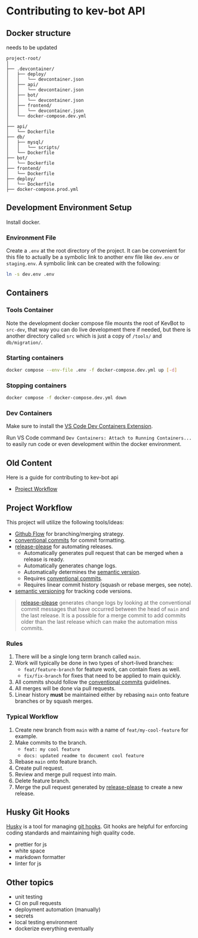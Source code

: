 # Contributing to kev-bot API

## Docker structure

needs to be updated

```text
project-root/
│
├── .devcontainer/
│   ├── deploy/
│   │   └── devcontainer.json
│   ├── api/
│   │   └── devcontainer.json
│   ├── bot/
│   │   └── devcontainer.json
│   ├── frontend/
│   │   └── devcontainer.json
│   └── docker-compose.dev.yml
│
├── api/
│   └── Dockerfile
├── db/
│   ├── mysql/
│   │   └── scripts/
│   └── Dockerfile
├── bot/
│   └── Dockerfile
├── frontend/
│   └── Dockerfile
├── deploy/
│   └── Dockerfile
├── docker-compose.prod.yml

```

## Development Environment Setup

Install docker.

### Environment File

Create a `.env` at the root directory of the project. It can be convenient for this file to actually be a symbolic link to another env file like `dev.env` or `staging.env`. A symbolic link can be created with the following:

```sh
ln -s dev.env .env
```

## Containers

### Tools Container

Note the development docker compose file mounts the root of KevBot to `src-dev`, that way you can do live development there if needed, but there is another directory called `src` which is just a copy of `/tools/` and `db/migration/`.

### Starting containers

```sh
docker compose --env-file .env -f docker-compose.dev.yml up [-d]
```

### Stopping containers

```sh
docker compose -f docker-compose.dev.yml down
```

### Dev Containers

Make sure to install the [VS Code Dev Containers Extension](https://code.visualstudio.com/docs/devcontainers/containers).

Run VS Code command `Dev Containers: Attach to Running Containers...` to easily run code or even development within the docker environment.

## Old Content

Here is a guide for contributing to kev-bot api

- [Project Workflow](#project-workflow)

## <a name="project-workflow"></a> Project Workflow

This project will utilize the following tools/ideas:

- [Github Flow][github-flow] for branching/merging strategy.
- [conventional commits][conventional-commits] for commit formatting.
- [release-please][release-please] for automating releases.
  - Automatically generates pull request that can be merged when a release is ready.
  - Automatically generates change logs.
  - Automatically determines the [semantic version][sem-ver].
  - Requires [conventional commits][conventional-commits].
  - Requires linear commit history (squash or rebase merges, see note).
- [semantic versioning][sem-ver] for tracking code versions.

> [release-please][release-please] generates change logs by looking at the conventional commit messages that have occurred between the head of `main` and the last release. It is a possible for a merge commit to add commits older than the last release which can make the automation miss commits.

### Rules

1. There will be a single long term branch called `main`.
2. Work will typically be done in two types of short-lived branches:
   - `feat/feature-branch` for feature work, can contain fixes as well.
   - `fix/fix-branch` for fixes that need to be applied to main quickly.
3. All commits should follow the [conventional commits][conventional-commits] guidelines.
4. All merges will be done via pull requests.
5. Linear history **must** be maintained either by rebasing `main` onto feature branches or by squash merges.

### Typical Workflow

1. Create new branch from `main` with a name of `feat/my-cool-feature` for example.
2. Make commits to the branch.
   - `feat: my cool feature`
   - `docs: updated readme to document cool feature`
3. Rebase `main` onto feature branch.
4. Create pull request.
5. Review and merge pull request into main.
6. Delete feature branch.
7. Merge the pull request generated by [release-please][release-please] to create a new release.

## <a name="husky-git-hooks"></a> Husky Git Hooks

[Husky][husky] is a tool for managing [git hooks][git-hooks]. Git hooks are helpful for enforcing coding standards and maintaining high quality code.

- prettier for js
- white space
- markdown formatter
- linter for js

## Other topics

- unit testing
- CI on pull requests
- deployment automation (manually)
- secrets
- local testing environment
- dockerize everything eventually

[husky]: https://typicode.github.io/husky/#/
[git-hooks]: https://git-scm.com/book/en/v2/Customizing-Git-Git-Hooks
[github-flow]: https://docs.github.com/en/get-started/quickstart/github-flow
[conventional-commits]: https://www.conventionalcommits.org/en/v1.0.0/
[release-please]: https://github.com/google-github-actions/release-please-action
[sem-ver]: https://semver.org/
